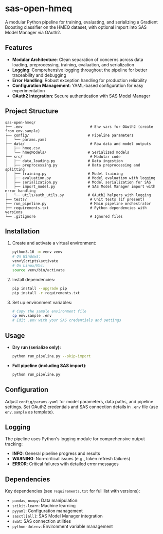 # sas-open-hmeq

A modular Python pipeline for training, evaluating, and serializing a Gradient Boosting classifier on the HMEQ dataset, with optional import into SAS Model Manager via OAuth2.

## Features

- **Modular Architecture**: Clean separation of concerns across data loading, preprocessing, training, evaluation, and serialization
- **Logging**: Comprehensive logging throughout the pipeline for better traceability and debugging
- **Error Handling**: Robust exception handling for production reliability
- **Configuration Management**: YAML-based configuration for easy experimentation
- **OAuth2 Integration**: Secure authentication with SAS Model Manager

## Project Structure

```
sas-open-hmeq/
├── .env                               # Env vars for OAuth2 (create from env.sample)
├── config/                           # Pipeline parameters
│   └── params.yaml
├── data/                              # Raw data and model outputs
│   ├── hmeq.csv
│   └── hmeqModels/                   # Serialized models
├── src/                               # Modular code
│   ├── data_loading.py               # Data ingestion
│   ├── preprocessing.py              # Data preprocessing and splitting
│   ├── training.py                   # Model training
│   ├── evaluation.py                 # Model evaluation with logging
│   ├── serialization.py              # Model serialization for SAS
│   ├── import_model.py               # SAS Model Manager import with error handling
│   └── utils/auth_utils.py           # OAuth2 helpers with logging
├── tests/                             # Unit tests (if present)
├── run_pipeline.py                    # Main pipeline orchestrator
├── requirements.txt                   # Python dependencies with versions
└── .gitignore                         # Ignored files
```

## Installation

1. Create and activate a virtual environment:
   ```bash
   python3.10 -m venv venv
   # On Windows:
   venv\Scripts\activate
   # On Linux/Mac:
   source venv/bin/activate
   ```

2. Install dependencies:
   ```bash
   pip install --upgrade pip
   pip install -r requirements.txt
   ```

3. Set up environment variables:
   ```bash
   # Copy the sample environment file
   cp env.sample .env
   # Edit .env with your SAS credentials and settings
   ```

## Usage

- **Dry run (serialize only):**
  ```bash
  python run_pipeline.py --skip-import
  ```
- **Full pipeline (including SAS import):**
  ```bash
  python run_pipeline.py
  ```

## Configuration

Adjust `config/params.yaml` for model parameters, data paths, and pipeline settings. Set OAuth2 credentials and SAS connection details in `.env` file (use `env.sample` as template).

## Logging

The pipeline uses Python's logging module for comprehensive output tracking:
- **INFO**: General pipeline progress and results
- **WARNING**: Non-critical issues (e.g., token refresh failures)  
- **ERROR**: Critical failures with detailed error messages

## Dependencies

Key dependencies (see `requirements.txt` for full list with versions):
- `pandas`, `numpy`: Data manipulation
- `scikit-learn`: Machine learning
- `pyyaml`: Configuration management
- `sasctl[all]`: SAS Model Manager integration
- `swat`: SAS connection utilities
- `python-dotenv`: Environment variable management
